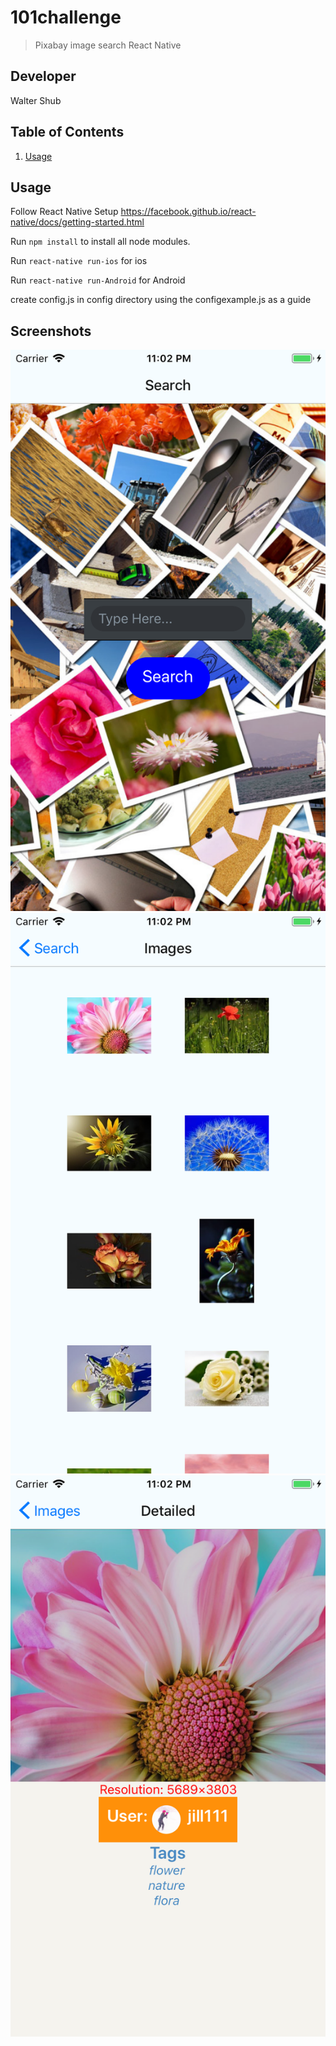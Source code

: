 # 101challenge

> Pixabay image search React Native

## Developer

Walter Shub

## Table of Contents

1. [Usage](#Usage)


## Usage
Follow  React Native Setup https://facebook.github.io/react-native/docs/getting-started.html

Run ```npm install``` to install all node modules.

Run ```react-native run-ios``` for ios

Run ```react-native run-Android``` for Android

create config.js in config directory using the configexample.js as a guide



## Screenshots

![](readme/ss1.png?raw=true)
![](readme/ss2.png?raw=true)
![](readme/ss3.png?raw=true)
